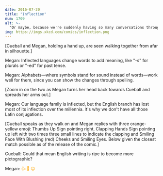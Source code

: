 ```yaml
---
date: 2016-07-20
title: "Inflection"
num: 1709
alt: >-
  "Or maybe, because we're suddenly having so many conversations through written text, we'll start relying MORE on altered spelling to indicate meaning!" "Wat."
img: https://imgs.xkcd.com/comics/inflection.png
---
```

[Cueball and Megan, holding a hand up, are seen walking together from afar in silhouette.]

Megan: Inflected languages change words to add meaning, like "-s" for plurals or "-ed" for past tense.

Megan: Alphabets—where symbols stand for sound instead of words—work well for them, since you can show the changes through spelling.

[Zoom in on the two as Megan turns her head back towards Cueball and spreads her arms out.]

Megan: Our language family is inflected, but the English branch has lost most of its inflection over the millennia. It's why we don't have all those Latin conjugations.

[Cueball speaks as they walk on and Megan replies with three orange-yellow emoji: Thumbs Up Sign pointing right, Clapping Hands Sign pointing up left with two times three small lines to indicate the clapping and Smiling Face With Blushing (red) Cheeks and Smiling Eyes. Below given the closest match possible as of the release of the comic.]

Cueball: Could that mean English writing is ripe to become more pictographic?

Megan: <font color="orange">👍 👏 😊</font>